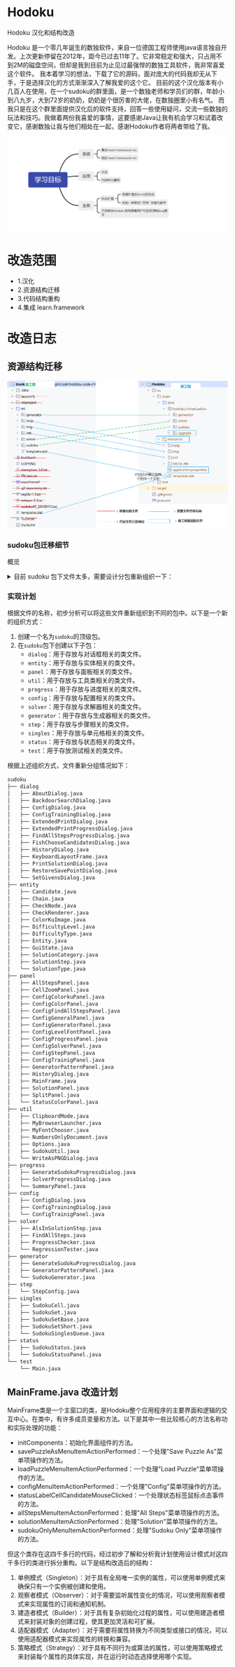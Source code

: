 # Hodoku
Hodoku 汉化和结构改造

Hodoku 是一个零几年诞生的数独软件，来自一位德国工程师使用java语言独自开发。上次更新停留在2012年，距今已过去11年了。它非常稳定和强大，只占用不到2M的磁盘空间，但却是我到目前为止见过最强悍的数独工具软件，我非常喜爱这个软件。
我本着学习的想法，下载了它的源码，面对庞大的代码我却无从下手，于是选择汉化的方式渐渐深入了解我爱的这个它。
目前的这个汉化版本有小几百人在使用，在一个sudoku的群里面，是一个数独老师和学员们的群，年龄小到八九岁，大到72岁的奶奶，奶奶是个很厉害的大佬，在数独圈里小有名气。
而我只是在这个群里面提供汉化后的软件支持，回答一些使用疑问，交流一些数独的玩法和技巧。我做着两份我喜爱的事情，这要感谢Java让我有机会学习和试着改变它，感谢数独让我与他们相处在一起，感谢Hodoku作者将两者带给了我。


![img.png](img.png)

# 改造范围
- 1.汉化
- 2.资源结构迁移
- 3.代码结构重构
- 4.集成 learn.framework



# 改造日志

## 资源结构迁移
![img_3.png](img_3.png)


### sudoku包迁移细节
概览
<details>
<summary>
目前 sudoku 包下文件太多，需要设计分包重新组织一下：
</summary>
<p>AboutDialog.java</p>
<p>AboutDialog.form</p>
<p>AllStepsPanel.java</p>
<p>AllStepsPanel.form</p>
<p>AlsInSolutionStep.java</p>
<p>BackdoorSearchDialog.java</p>
<p>BackdoorSearchDialog.form</p>
<p>Candidate.java</p>
<p>CellZoomPanel.java</p>
<p>CellZoomPanel.form</p>
<p>Chain.java</p>
<p>CheckNode.java</p>
<p>CheckRenderer.java</p>
<p>ClipboardMode.java</p>
<p>ColorKuImage.java</p>
<p>ConfigColorkuPanel.java</p>
<p>ConfigColorkuPanel.form</p>
<p>ConfigColorPanel.java</p>
<p>ConfigColorPanel.form</p>
<p>ConfigDialog.java</p>
<p>ConfigDialog.form</p>
<p>ConfigFindAllStepsPanel.java</p>
<p>ConfigFindAllStepsPanel.form</p>
<p>ConfigGeneralPanel.java</p>
<p>ConfigGeneralPanel.form</p>
<p>ConfigGeneratorPanel.java</p>
<p>ConfigGeneratorPanel.form</p>
<p>ConfigLevelFontPanel.java</p>
<p>ConfigLevelFontPanel.form</p>
<p>ConfigProgressPanel.java</p>
<p>ConfigProgressPanel.form</p>
<p>ConfigSolverPanel.java</p>
<p>ConfigSolverPanel.form</p>
<p>ConfigStepPanel.java</p>
<p>ConfigStepPanel.form</p>
<p>ConfigTrainigPanel.java</p>
<p>ConfigTrainigPanel.form</p>
<p>ConfigTrainingDialog.form</p>
<p>DifficultyLevel.java</p>
<p>Entity.java</p>
<p>ExtendedPrintDialog.java</p>
<p>ExtendedPrintDialog.form</p>
<p>ExtendedPrintProgressDialog.java</p>
<p>ExtendedPrintProgressDialog.form</p>
<p>FindAllSteps.java</p>
<p>FindAllStepsProgressDialog.java</p>
<p>FindAllStepsProgressDialog.form</p>
<p>FishChooseCandidatesDialog.java</p>
<p>FishChooseCandidatesDialog.form</p>
<p>GameMode.java</p>
<p>GenerateSudokuProgressDialog.java</p>
<p>GenerateSudokuProgressDialog.form</p>
<p>GeneratorPatternPanel.java</p>
<p>GeneratorPatternPanel.form</p>
<p>GuiState.java</p>
<p>HistoryDialog.java</p>
<p>HistoryDialog.form</p>
<p>KeyboardLayoutFrame.java</p>
<p>KeyboardLayoutFrame.form</p>
<p>ListDragAndDrop.java</p>
<p>ListDragAndDropChange.java</p>
<p>Main.java</p>
<p>MainFrame.java</p>
<p>MainFrame.form</p>
<p>MyBrowserLauncher.java</p>
<p>MyFontChooser.java</p>
<p>MyFontChooser.form</p>
<p>NumbersOnlyDocument.java</p>
<p>Options.java</p>
<p>PrintSolutionDialog.java</p>
<p>PrintSolutionDialog.form</p>
<p>ProgressChecker.java</p>
<p>RegressionTester.java</p>
<p>RestoreSavePointDialog.java</p>
<p>RestoreSavePointDialog.form</p>
<p>SetGivensDialog.java</p>
<p>SetGivensDialog.form</p>
<p>SolutionCategory.java</p>
<p>SolutionPanel.java</p>
<p>SolutionPanel.form</p>
<p>SolutionStep.java</p>
<p>SolutionType.java</p>
<p>SolverProgressDialog.java</p>
<p>SolverProgressDialog.form</p>
<p>SplitPanel.java</p>
<p>SplitPanel.form</p>
<p>StatusColorPanel.java</p>
<p>StatusColorPanel.form</p>
<p>StepConfig.java</p>
<p>Sudoku.java</p>
<p>Sudoku2.java</p>
<p>SudokuCell.java</p>
<p>SudokuConsoleFrame.java</p>
<p>SudokuConsoleFrame.form</p>
<p>SudokuPanel.java</p>
<p>SudokuPanel.form</p>
<p>SudokuSet.java</p>
<p>SudokuSetBase.java</p>
<p>SudokuSetShort.java</p>
<p>SudokuSinglesQueue.java</p>
<p>SudokuStatus.java</p>
<p>SudokuUtil.java</p>
<p>SummaryPanel.java</p>
<p>SummaryPanel.form</p>
<p>WriteAsPNGDialog.java</p>
<p>WriteAsPNGDialog.form</p>
</details>


### 实现计划

根据文件的名称，初步分析可以将这些文件重新组织到不同的包中。以下是一个新的组织方式：

1. 创建一个名为`sudoku`的顶级包。
2. 在`sudoku`包下创建以下子包：
    - `dialog`：用于存放与对话框相关的类文件。
    - `entity`：用于存放与实体相关的类文件。
    - `panel`：用于存放与面板相关的类文件。
    - `util`：用于存放与工具类相关的类文件。
    - `progress`：用于存放与进度相关的类文件。
    - `config`：用于存放与配置相关的类文件。
    - `solver`：用于存放与求解器相关的类文件。
    - `generator`：用于存放与生成器相关的类文件。
    - `step`：用于存放与步骤相关的类文件。
    - `singles`：用于存放与单元格相关的类文件。
    - `status`：用于存放与状态相关的类文件。
    - `test`：用于存放测试相关的类文件。

根据上述组织方式，文件重新分组情况如下：

```text
sudoku
├── dialog
│   ├── AboutDialog.java
│   ├── BackdoorSearchDialog.java
│   ├── ConfigDialog.java
│   ├── ConfigTrainingDialog.java
│   ├── ExtendedPrintDialog.java
│   ├── ExtendedPrintProgressDialog.java
│   ├── FindAllStepsProgressDialog.java
│   ├── FishChooseCandidatesDialog.java
│   ├── HistoryDialog.java
│   ├── KeyboardLayoutFrame.java
│   ├── PrintSolutionDialog.java
│   ├── RestoreSavePointDialog.java
│   └── SetGivensDialog.java
├── entity
│   ├── Candidate.java
│   ├── Chain.java
│   ├── CheckNode.java
│   ├── CheckRenderer.java
│   ├── ColorKuImage.java
│   ├── DifficultyLevel.java
│   ├── DifficultyType.java
│   ├── Entity.java
│   ├── GuiState.java
│   ├── SolutionCategory.java
│   ├── SolutionStep.java
│   └── SolutionType.java
├── panel
│   ├── AllStepsPanel.java
│   ├── CellZoomPanel.java
│   ├── ConfigColorkuPanel.java
│   ├── ConfigColorPanel.java
│   ├── ConfigFindAllStepsPanel.java
│   ├── ConfigGeneralPanel.java
│   ├── ConfigGeneratorPanel.java
│   ├── ConfigLevelFontPanel.java
│   ├── ConfigProgressPanel.java
│   ├── ConfigSolverPanel.java
│   ├── ConfigStepPanel.java
│   ├── ConfigTrainigPanel.java
│   ├── GeneratorPatternPanel.java
│   ├── HistoryDialog.java
│   ├── MainFrame.java
│   ├── SolutionPanel.java
│   ├── SplitPanel.java
│   └── StatusColorPanel.java
├── util
│   ├── ClipboardMode.java
│   ├── MyBrowserLauncher.java
│   ├── MyFontChooser.java
│   ├── NumbersOnlyDocument.java
│   ├── Options.java
│   ├── SudokuUtil.java
│   └── WriteAsPNGDialog.java
├── progress
│   ├── GenerateSudokuProgressDialog.java
│   ├── SolverProgressDialog.java
│   └── SummaryPanel.java
├── config
│   ├── ConfigDialog.java
│   ├── ConfigTrainingDialog.java
│   └── ConfigTrainigPanel.java
├── solver
│   ├── AlsInSolutionStep.java
│   ├── FindAllSteps.java
│   ├── ProgressChecker.java
│   └── RegressionTester.java
├── generator
│   ├── GenerateSudokuProgressDialog.java
│   ├── GeneratorPatternPanel.java
│   └── SudokuGenerator.java
├── step
│   └── StepConfig.java
├── singles
│   ├── SudokuCell.java
│   ├── SudokuSet.java
│   ├── SudokuSetBase.java
│   ├── SudokuSetShort.java
│   └── SudokuSinglesQueue.java
├── status
│   ├── SudokuStatus.java
│   └── SudokuStatusPanel.java
└── test
    └── Main.java
```





##  MainFrame.java 改造计划

MainFrame类是一个主窗口的类，是Hodoku整个应用程序的主要界面和逻辑的交互中心。在类中，有许多成员变量和方法。以下是其中一些比较核心的方法名称功和实际处理的功能：

- initComponents：初始化界面组件的方法。
- savePuzzleAsMenuItemActionPerformed：一个处理"Save Puzzle As"菜单项操作的方法。
- loadPuzzleMenuItemActionPerformed：一个处理"Load Puzzle"菜单项操作的方法。
- configMenuItemActionPerformed：一个处理"Config"菜单项操作的方法。
- statusLabelCellCandidateMouseClicked：一个处理状态标签鼠标点击事件的方法。
- allStepsMenuItemActionPerformed：处理"All Steps"菜单项操作的方法。
- solutionMenuItemActionPerformed：处理"Solution"菜单项操作的方法。
- sudokuOnlyMenuItemActionPerformed：处理"Sudoku Only"菜单项操作的方法。


但这个类存在这四千多行的代码，经过初步了解和分析我计划使用设计模式对这四千多行的类进行拆分重构。以下是结构改造后的结构：
1. 单例模式（Singleton）：对于具有全局唯一实例的属性，可以使用单例模式来确保只有一个实例被创建和使用。
2. 观察者模式（Observer）：对于需要监听属性变化的情况，可以使用观察者模式来实现属性的订阅和通知机制。
3. 建造者模式（Builder）：对于具有复杂初始化过程的属性，可以使用建造者模式来封装对象的创建过程，使其更加灵活和可扩展。
4. 适配器模式（Adapter）：对于需要将属性转换为不同类型或接口的情况，可以使用适配器模式来实现属性的转换和兼容。
5. 策略模式（Strategy）：对于具有不同行为或算法的属性，可以使用策略模式来封装每个属性的具体实现，并在运行时动态选择使用哪个实现。
